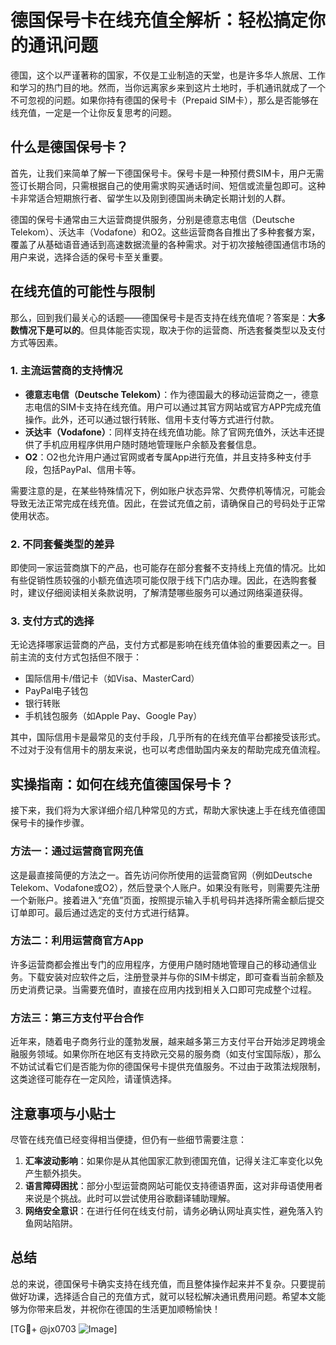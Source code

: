 # 德国保号卡在线充值全解析：轻松搞定你的通讯问题

德国，这个以严谨著称的国家，不仅是工业制造的天堂，也是许多华人旅居、工作和学习的热门目的地。然而，当你远离家乡来到这片土地时，手机通讯就成了一个不可忽视的问题。如果你持有德国的保号卡（Prepaid SIM卡），那么是否能够在线充值，一定是一个让你反复思考的问题。

## 什么是德国保号卡？

首先，让我们来简单了解一下德国保号卡。保号卡是一种预付费SIM卡，用户无需签订长期合同，只需根据自己的使用需求购买通话时间、短信或流量包即可。这种卡非常适合短期旅行者、留学生以及刚到德国尚未确定长期计划的人群。

德国的保号卡通常由三大运营商提供服务，分别是德意志电信（Deutsche Telekom）、沃达丰（Vodafone）和O2。这些运营商各自推出了多种套餐方案，覆盖了从基础语音通话到高速数据流量的各种需求。对于初次接触德国通信市场的用户来说，选择合适的保号卡至关重要。

## 在线充值的可能性与限制

那么，回到我们最关心的话题——德国保号卡是否支持在线充值呢？答案是：**大多数情况下是可以的**。但具体能否实现，取决于你的运营商、所选套餐类型以及支付方式等因素。

### 1. **主流运营商的支持情况**
   - **德意志电信（Deutsche Telekom）**：作为德国最大的移动运营商之一，德意志电信的SIM卡支持在线充值。用户可以通过其官方网站或官方APP完成充值操作。此外，还可以通过银行转账、信用卡支付等方式进行付款。
   - **沃达丰（Vodafone）**：同样支持在线充值功能。除了官网充值外，沃达丰还提供了手机应用程序供用户随时随地管理账户余额及套餐信息。
   - **O2**：O2也允许用户通过官网或者专属App进行充值，并且支持多种支付手段，包括PayPal、信用卡等。

需要注意的是，在某些特殊情况下，例如账户状态异常、欠费停机等情况，可能会导致无法正常完成在线充值。因此，在尝试充值之前，请确保自己的号码处于正常使用状态。

### 2. **不同套餐类型的差异**
即使同一家运营商旗下的产品，也可能存在部分套餐不支持线上充值的情况。比如有些促销性质较强的小额充值选项可能仅限于线下门店办理。因此，在选购套餐时，建议仔细阅读相关条款说明，了解清楚哪些服务可以通过网络渠道获得。

### 3. **支付方式的选择**
无论选择哪家运营商的产品，支付方式都是影响在线充值体验的重要因素之一。目前主流的支付方式包括但不限于：
   - 国际信用卡/借记卡（如Visa、MasterCard）
   - PayPal电子钱包
   - 银行转账
   - 手机钱包服务（如Apple Pay、Google Pay）

其中，国际信用卡是最常见的支付手段，几乎所有的在线充值平台都接受该形式。不过对于没有信用卡的朋友来说，也可以考虑借助国内亲友的帮助完成充值流程。

## 实操指南：如何在线充值德国保号卡？

接下来，我们将为大家详细介绍几种常见的方式，帮助大家快速上手在线充值德国保号卡的操作步骤。

### 方法一：通过运营商官网充值
这是最直接简便的方法之一。首先访问你所使用的运营商官网（例如Deutsche Telekom、Vodafone或O2），然后登录个人账户。如果没有账号，则需要先注册一个新账户。接着进入“充值”页面，按照提示输入手机号码并选择所需金额后提交订单即可。最后通过选定的支付方式进行结算。

### 方法二：利用运营商官方App
许多运营商都会推出专门的应用程序，方便用户随时随地管理自己的移动通信业务。下载安装对应软件之后，注册登录并与你的SIM卡绑定，即可查看当前余额及历史消费记录。当需要充值时，直接在应用内找到相关入口即可完成整个过程。

### 方法三：第三方支付平台合作
近年来，随着电子商务行业的蓬勃发展，越来越多第三方支付平台开始涉足跨境金融服务领域。如果你所在地区有支持欧元交易的服务商（如支付宝国际版），那么不妨试试看它们是否能为你的德国保号卡提供充值服务。不过由于政策法规限制，这类途径可能存在一定风险，请谨慎选择。

## 注意事项与小贴士

尽管在线充值已经变得相当便捷，但仍有一些细节需要注意：

1. **汇率波动影响**：如果你是从其他国家汇款到德国充值，记得关注汇率变化以免产生额外损失。
2. **语言障碍困扰**：部分小型运营商网站可能仅支持德语界面，这对非母语使用者来说是个挑战。此时可以尝试使用谷歌翻译辅助理解。
3. **网络安全意识**：在进行任何在线支付前，请务必确认网址真实性，避免落入钓鱼网站陷阱。

## 总结

总的来说，德国保号卡确实支持在线充值，而且整体操作起来并不复杂。只要提前做好功课，选择适合自己的充值方式，就可以轻松解决通讯费用问题。希望本文能够为你带来启发，并祝你在德国的生活更加顺畅愉快！

[TG💪+ @jx0703 ![Image](https://github.com/user-attachments/assets/dbca1d08-cadb-493c-b0ec-ad6f7a83f270)]